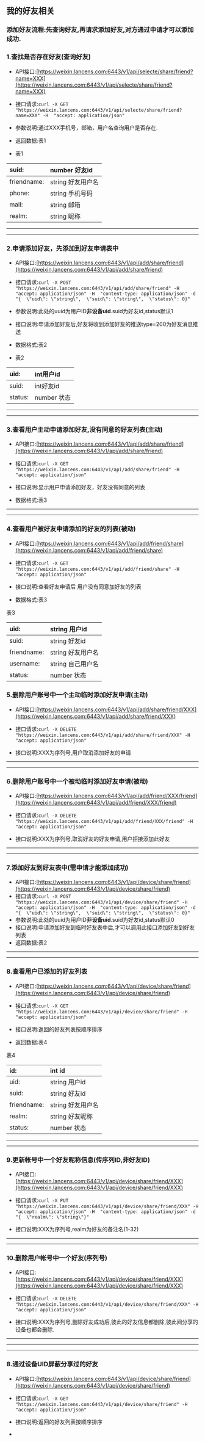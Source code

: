 ## 我的好友相关

### 添加好友流程:先查询好友,再请求添加好友,对方通过申请才可以添加成功.

### 1.查找是否存在好友\(查询好友\)

* API接口:[https://weixin.lancens.com:6443/v1/api/selecte/share/friend?name=XXX](https://weixin.lancens.com:6443/v1/api/selecte/share/friend?name=XXX)
* 接口请求:`curl -X GET "https://weixin.lancens.com:6443/v1/api/selecte/share/friend?name=XXX" -H  "accept: application/json"`
* 参数说明:通过XXX手机号，邮箱，用户名查询用户是否存在.
* 返回数据:表1

* 表1

| suid: | number 好友id |
| :--- | :--- |
| friendname: | string 好友用户名 |
| phone: | string 手机号码 |
| mail: | string 邮箱 |
| realm: | string 昵称 |

---

---

### 2.申请添加好友，先添加到好友申请表中

* API接口:[https://weixin.lancens.com:6443/v1/api/add/share/friend](https://weixin.lancens.com:6443/v1/api/add/share/friend)
* 接口请求:`curl -X POST "https://weixin.lancens.com:6443/v1/api/add/share/friend" -H  "accept: application/json" -H  "content-type: application/json" -d "{  \"uid\": \"string\",  \"suid\": \"string\",  \"status\": 0}"`
* 参数说明:此处的uuid为用户ID**非设备uid**.suid为好友id,status默认1
* 接口说明:申请添加好友后,好友将收到添加好友的推送type=200为好友消息推送
* 数据格式:表2

* 表2

| uid: | int用户id |
| :--- | :--- |
| suid: | int好友id |
| status: | number 状态 |

---

---

### 3.查看用户主动申请添加好友,没有同意的好友列表\(主动\)

* API接口:[https://weixin.lancens.com:6443/v1/api/add/share/friend](https://weixin.lancens.com:6443/v1/api/add/share/friend)
* 接口请求:`curl -X GET "https://weixin.lancens.com:6443/v1/api/add/share/friend" -H  "accept: application/json"`

* 接口说明:显示用户申请添加好友，好友没有同意的列表

* 数据格式:表3

---

---

### 4.查看用户被好友申请添加的好友的列表\(被动\)

* API接口:[https://weixin.lancens.com:6443/v1/api/add/friend/share](https://weixin.lancens.com:6443/v1/api/add/friend/share)
* 接口请求:`curl -X GET "https://weixin.lancens.com:6443/v1/api/add/friend/share" -H  "accept: application/json"`

* 接口说明:查看好友申请后  用户没有同意加好友的列表

* 数据格式:表3

表3

| uid: | string 用户id |
| :--- | :--- |
| suid: | string 好友id |
| friendname: | string 好友用户名 |
| username: | string 自己用户名 |
| status: | number 状态 |

### 5.删除用户账号中一个主动临时添加好友申请\(主动\)

* API接口:[https://weixin.lancens.com:6443/v1/api/add/share/friend/XXX](https://weixin.lancens.com:6443/v1/api/add/share/friend/XXX)
* 接口请求:`curl -X DELETE "https://weixin.lancens.com:6443/v1/api/add/share/friend/XXX" -H  "accept: application/json"`

* 接口说明:XXX为序列号,用户取消添加好友的申请

---

---

### 6.删除用户账号中一个被动临时添加好友申请\(被动\)

* API接口:[https://weixin.lancens.com:6443/v1/api/add/friend/XXX/friend](https://weixin.lancens.com:6443/v1/api/add/friend/XXX/friend)
* 接口请求:`curl -X DELETE "https://weixin.lancens.com:6443/v1/api/add/friend/XXX/friend" -H  "accept: application/json"`

* 接口说明:XXX为序列号,取消好友的好友申请,用户拒接添加此好友

---

---

### 7.添加好友到好友表中\(需申请才能添加成功\)

* API接口:[https://weixin.lancens.com:6443/v1/api/device/share/friend](https://weixin.lancens.com:6443/v1/api/device/share/friend)
* 接口请求:`curl -X POST "https://weixin.lancens.com:6443/v1/api/device/share/friend" -H  "accept: application/json" -H  "content-type: application/json" -d "{  \"uid\": \"string\",  \"suid\": \"string\",  \"status\": 0}"`
* 参数说明:此处的uuid为用户ID**非设备uid**.suid为好友id,status默认0
* 接口说明:申请添加好友到临时好友表中后,才可以调用此接口添加好友到好友列表
* 返回数据:表2

---

---

### 8.查看用户已添加的好友列表

* API接口:[https://weixin.lancens.com:6443/v1/api/device/share/friend](https://weixin.lancens.com:6443/v1/api/device/share/friend)
* 接口请求:`curl -X GET "https://weixin.lancens.com:6443/v1/api/device/share/friend" -H  "accept: application/json"`

* 接口说明:返回的好友列表按顺序排序

* 返回数据:表4

表4

| id: | int id |
| :--- | :--- |
| uid: | string 用户id |
| suid: | string 好友id |
| friendname: | string 好友用户名 |
| realm: | string 好友昵称 |
| status: | number 状态 |

---

---

### 9.更新帐号中一个好友昵称信息\(传序列ID,非好友ID\)

* API接口:[https://weixin.lancens.com:6443/v1/api/device/share/friend/XXX](https://weixin.lancens.com:6443/v1/api/device/share/friend/XXX)
* 接口请求:`curl -X PUT "https://weixin.lancens.com:6443/v1/api/device/share/friend/XXX" -H  "accept: application/json" -H  "content-type: application/json" -d "{  \"realm\": \"string\"}"`

* 接口说明:XXX为序列号,realm为好友的备注名\(1-32\)

---

---

### 10.删除用户帐号中一个好友\(序列号\)

* API接口:[https://weixin.lancens.com:6443/v1/api/device/share/friend/XXX](https://weixin.lancens.com:6443/v1/api/device/share/friend/XXX)
* 接口请求:`curl -X DELETE "https://weixin.lancens.com:6443/v1/api/device/share/friend/XXX" -H  "accept: application/json"`

* 接口说明:XXX为序列号,删除好友成功后,彼此的好友信息都删除,彼此间分享的设备也都会删除.

---

---

---

### 8.通过设备UID屏蔽分享过的好友

* API接口:[https://weixin.lancens.com:6443/v1/api/device/share/friend](https://weixin.lancens.com:6443/v1/api/device/share/friend)
* 接口请求:`curl -X GET "https://weixin.lancens.com:6443/v1/api/device/share/friend" -H  "accept: application/json"`

* 接口说明:返回的好友列表按顺序排序

* 



